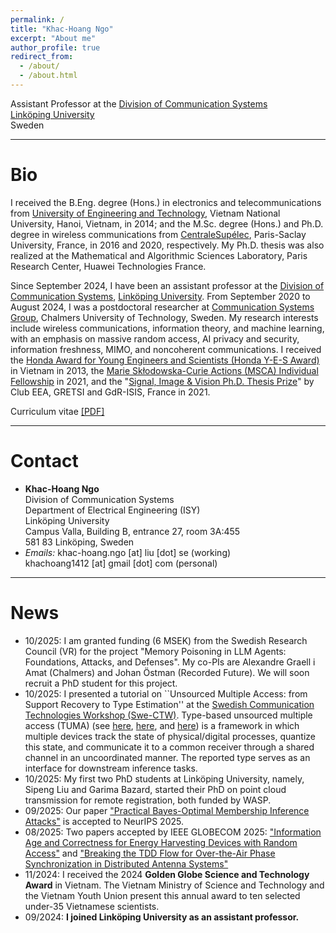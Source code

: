 ```yaml
---
permalink: /
title: "Khac-Hoang Ngo"
excerpt: "About me"
author_profile: true
redirect_from: 
  - /about/
  - /about.html
---
```


Assistant Professor at the [Division of Communication Systems](https://liu.se/en/organisation/liu/isy/ks)\
[Linköping University](https://liu.se/en)\
Sweden

---
# Bio

I received the B.Eng. degree (Hons.) in electronics and telecommunications from [University of Engineering and Technology](https://uet.vnu.edu.vn/), Vietnam National University, Hanoi, Vietnam, in 2014; and the M.Sc. degree (Hons.) and Ph.D. degree in wireless communications from [CentraleSupélec](https://www.centralesupelec.fr/), Paris-Saclay University, France, in 2016 and 2020, respectively. My Ph.D. thesis was also realized at the Mathematical and Algorithmic Sciences Laboratory, Paris Research Center, Huawei Technologies France. 

Since September 2024, I have been an assistant professor at the [Division of Communication Systems](https://liu.se/en/organisation/liu/isy/ks), [Linköping University](https://liu.se/en). From September 2020 to August 2024, I was a postdoctoral researcher at [Communication Systems Group](https://www.chalmers.se/en/departments/e2/research/Communication-systems/Pages/Communication-Systems.aspx), Chalmers University of Technology, Sweden. My research interests include wireless communications, information theory, and machine learning, with an emphasis on massive random access, AI privacy and security, information freshness, MIMO, and noncoherent communications. I received the [Honda Award for Young Engineers and Scientists (Honda Y-E-S Award)](https://www.hondafoundation.jp/yes/index_en/119) in Vietnam in 2013, the [Marie Skłodowska-Curie Actions (MSCA) Individual Fellowship](https://cordis.europa.eu/project/id/101022113) in 2021, and the "[Signal, Image & Vision Ph.D. Thesis Prize](http://gretsi.fr/prix-de-these2021/resultats.php)" by Club EEA, GRETSI and GdR-ISIS, France in 2021. 

Curriculum vitae [[PDF]](http://khachoang1412.github.io/files/CV_HoangNgo.pdf)

---
# Contact

* **Khac-Hoang Ngo** \
Division of Communication Systems \
Department of Electrical Engineering (ISY) \
Linköping University \
Campus Valla, Building B, entrance 27, room 3A:455 \
581 83 Linköping, Sweden
* *Emails:* khac-hoang.ngo [at] liu [dot] se (working) \
          khachoang1412 [at] gmail [dot] com (personal)

---
# News
* 10/2025: I am granted funding (6 MSEK) from the Swedish Research Council (VR) for the project "Memory Poisoning in LLM Agents: Foundations, Attacks, and Defenses". My co-PIs are Alexandre Graell i Amat (Chalmers) and Johan Östman (Recorded Future). We will soon recruit a PhD student for this project.
* 10/2025: I presented a tutorial on ``Unsourced Multiple Access: from Support Recovery to Type Estimation'' at the [Swedish Communication Technologies Workshop (Swe-CTW)](https://site.ieee.org/swe-ctw/tutorials/). Type-based unsourced multiple access (TUMA) (see [here](https://arxiv.org/pdf/2404.19552), [here](https://arxiv.org/pdf/2504.19954), and [here](https://arxiv.org/pdf/2504.19916)) is a framework in which multiple devices track the state of physical/digital processes, quantize this state, and communicate it to a common receiver through a shared channel in an uncoordinated manner. The reported type serves as an interface for downstream inference tasks.
* 10/2025: My first two PhD students at Linköping University, namely, Sipeng Liu and Garima Bazard, started their PhD on point cloud transmission for remote registration, both funded by WASP.
* 09/2025: Our paper ["Practical Bayes-Optimal Membership Inference Attacks"](https://arxiv.org/pdf/2505.24089) is accepted to NeurIPS 2025.
* 08/2025: Two papers accepted by IEEE GLOBECOM 2025: ["Information Age and Correctness for Energy Harvesting Devices with Random Access"](https://arxiv.org/pdf/2501.14522) and ["Breaking the TDD Flow for Over-the-Air Phase
Synchronization in Distributed Antenna Systems"](https://arxiv.org/pdf/2504.11411)
* 11/2024: I received the 2024 **Golden Globe Science and Technology Award** in Vietnam. The Vietnam Ministry of Science and Technology and the Vietnam Youth Union present this annual award to ten selected under-35 Vietnamese scientists.
* 09/2024: **I joined Linköping University as an assistant professor.**
<!--- * 05/2024: Our paper [Secure Aggregation is Not Private Against Membership Inference Attacks](https://arxiv.org/pdf/2403.17775) is accepted to the European Conference on Machine Learning.
* 04/2024: I visited Prof. Petar Popovski at Aalborg University, Denmark. Lots of fruitful discussion!
* 09/2023: I participated in the final outreach event of the European H2020 project INCOMING (INnovation and excellence in massive-scale COMmunications and information processING) in Novi Sad and Belgrade, Serbia
* 08/2023: Our paper [Age of Information in Slotted ALOHA With Energy Harvesting](https://research.chalmers.se/publication/537484/file/537484_Fulltext.pdf) is accepted to IEEE Globecom 2023
* 05/2023: We are looking for a [PhD candidate in privacy-preserving federated learning.](https://www.chalmers.se/en/about-chalmers/work-with-us/vacancies/?rmpage=job&rmjob=11750&rmlang=UK)
* 04/2023: Two papers accepted to the IEEE Statistical Signal Processing (SSP) Workshop 2023: *Joint Communications and Sensing Design for Multi-Carrier MIMO Systems* and *Sparse Bayesian Learning with Atom Refinement for mmWave MIMO Channel Estimation*
* 03/2023: Our proposal *Theory for the Privacy-Security Trade-off in Federated Learning* for a PhD student project has been accepted by [Wallenberg AI, Autonomous Systems and Software Program (WASP).](https://wasp-sweden.org/)
* 02/2023: Our paper *Unsourced Multiple Access With Common Alarm Messages: Network Slicing for Massive and Critical IoT* was submitted to IEEE Transactions on Communications. A preprint can be found [here.](https://arxiv.org/pdf/2302.11026.pdf)
* 02/2023: Our paper *Unsourced Multiple Access With Random User Activity* is accepted to IEEE Transactions on Information Theory. A preprint can be found [here.](https://arxiv.org/pdf/2202.06365.pdf)
<!--- * 01/2023: I attended the [Zugspite Workshop on Communications](http://zugspitzeworkshop.com/), Germany, and gave a talk on *Unsourced Multiple Access with Common Alarm Messages: Network Slicing for Massive and Critical IoT.*
<!--- * 09/2022: I attended the 9th Heidelberg Laureate Forum (HLF). See an [interview in the spotlight of the HLF.](https://scilogs.spektrum.de/hlf/hlff-spotlight-9th-hlf-2/) -->
<!--- * 02/2022: [Our new paper *Unsourced Multiple Access With Random User Activity*](https://khachoang1412.github.io/news-post/UMA-random-user-activity/) -->
<!--- * 01/2022: [Matlab routines for our paper *Age of Information in Prioritized Random Access*](https://khachoang1412.github.io/news-post/matlab-AoI-Asilomar-paper/)-->
<!--- * 02/2022: [Recorded videos of my presentations in 2021](https://khachoang1412.github.io/news-post/presentation-video-2021/)-->
<!--- * 01/2021: [Thesis prize awarded by CentraleSupélec Foundation](https://khachoang1412.github.io/news-post/thesis-prize-impact-science/)-->
<!--- * 10/2021: [My MSCA project LANTERN starts](https://khachoang1412.github.io/news-post/lantern-starts/)-->
